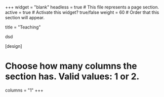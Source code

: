 +++
widget = "blank"
headless = true  # This file represents a page section.
active = true   # Activate this widget? true/false
weight = 60  # Order that this section will appear.

title = "Teaching"

dsd

[design]
  # Choose how many columns the section has. Valid values: 1 or 2.
  columns = "1"
+++
